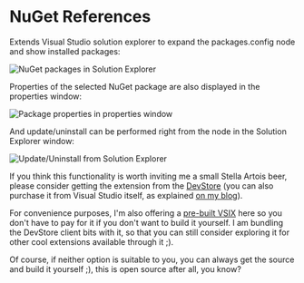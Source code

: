 NuGet References
===============

Extends Visual Studio solution explorer to expand the packages.config node and show installed packages:

![NuGet packages in Solution Explorer](https://raw.github.com/danielkzu/NuGetReferences/master/Images/Nodes.png)

Properties of the selected NuGet package are also displayed in the properties window:

![Package properties in properties window](https://raw.github.com/danielkzu/NuGetReferences/master/Images/Properties.png)

And update/uninstall can be performed right from the node in the Solution Explorer window:

![Update/Uninstall from Solution Explorer](https://raw.github.com/danielkzu/NuGetReferences/master/Images/Menus.png)

If you think this functionality is worth inviting me a small Stella Artois beer, please consider getting the  extension from the [DevStore](http://devstore.com) (you can also purchase it from Visual Studio itself, as explained [on my blog](http://kzu.to/10ZWFDJ)). 

For convenience purposes, I'm also offering a [pre-built VSIX](http://danielkzu.github.io/NuGetReferences/) here so you don't have to pay for it if you don't want to build it yourself. I am bundling the DevStore client bits with it, so that you can still consider exploring it for other cool extensions available through it ;). 

Of course, if neither option is suitable to you, you can always get the source and build it yourself ;), this is open source after all, you know?
